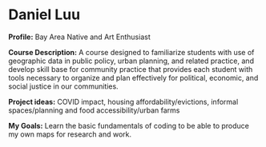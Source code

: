   
# Daniel Luu
**Profile:** 
Bay Area Native and Art Enthusiast

**Course Description:**
A course designed to familiarize students with use of geographic data in public policy, urban planning, and related practice, and develop skill base for community practice that provides each student with tools necessary to organize and plan effectively for political, economic, and social justice in our communities. 

**Project ideas:**
COVID impact, housing affordability/evictions, informal spaces/planning and food accessibility/urban farms

**My Goals:**
Learn the basic fundamentals of coding to be able to produce my own maps for research and work.
